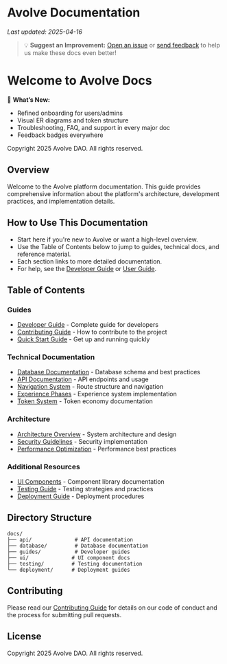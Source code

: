 # Avolve Documentation

_Last updated: 2025-04-16_

> 💡 **Suggest an Improvement:** [Open an issue](https://github.com/avolve-xyz/avolve/issues/new/choose) or [send feedback](mailto:admin@avolve.io) to help us make these docs even better!

# Welcome to Avolve Docs

🎉 **What’s New:**
- Refined onboarding for users/admins
- Visual ER diagrams and token structure
- Troubleshooting, FAQ, and support in every major doc
- Feedback badges everywhere

Copyright 2025 Avolve DAO. All rights reserved.

## Overview

Welcome to the Avolve platform documentation. This guide provides comprehensive information about the platform's architecture, development practices, and implementation details.

## How to Use This Documentation

- Start here if you're new to Avolve or want a high-level overview.
- Use the Table of Contents below to jump to guides, technical docs, and reference material.
- Each section links to more detailed documentation.
- For help, see the [Developer Guide](guides/developer-guide.md) or [User Guide](guides/user-guide.md).

## Table of Contents

### Guides
- [Developer Guide](guides/developer-guide.md) - Complete guide for developers
- [Contributing Guide](guides/contributing.md) - How to contribute to the project
- [Quick Start Guide](guides/quick-start.md) - Get up and running quickly

### Technical Documentation
- [Database Documentation](database/schema.md) - Database schema and best practices
- [API Documentation](api/README.md) - API endpoints and usage
- [Navigation System](navigation-system.md) - Route structure and navigation
- [Experience Phases](EXPERIENCE-PHASES.md) - Experience system implementation
- [Token System](TOKEN-SYSTEM.md) - Token economy documentation

### Architecture
- [Architecture Overview](architecture.md) - System architecture and design
- [Security Guidelines](enhanced-authentication.md) - Security implementation
- [Performance Optimization](database/performance.md) - Performance best practices

### Additional Resources
- [UI Components](ui/README.md) - Component library documentation
- [Testing Guide](testing/README.md) - Testing strategies and practices
- [Deployment Guide](deployment/README.md) - Deployment procedures

## Directory Structure

```
docs/
├── api/              # API documentation
├── database/         # Database documentation
├── guides/           # Developer guides
├── ui/              # UI component docs
├── testing/         # Testing documentation
└── deployment/      # Deployment guides
```

## Contributing

Please read our [Contributing Guide](guides/contributing.md) for details on our code of conduct and the process for submitting pull requests.

## License

Copyright 2025 Avolve DAO. All rights reserved.
